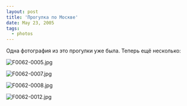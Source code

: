 ```yaml
---
layout: post
title: 'Прогулка по Москве'
date: May 23, 2005
tags:
  - photos
---
```


Одна фотография из это прогулки уже была. Теперь ещё несколько:

![F0062-0005.jpg](upload://F0062-0005.jpg)

![F0062-0007.jpg](upload://F0062-0007.jpg)

![F0062-0008.jpg](upload://F0062-0008.jpg)

![F0062-0012.jpg](upload://F0062-0012.jpg)

